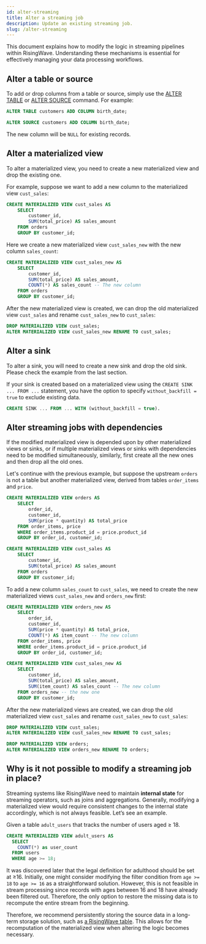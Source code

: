 ```yaml
---
id: alter-streaming
title: Alter a streaming job
description: Update an existing streaming job.
slug: /alter-streaming
---
```

<head>
  <link rel="canonical" href="https://docs.risingwave.com/docs/current/alter-streaming/" />
</head>

This document explains how to modify the logic in streaming pipelines within RisingWave. Understanding these mechanisms is essential for effectively managing your data processing workflows.


## Alter a table or source

To add or drop columns from a table or source, simply use the [ALTER TABLE](https://docs.risingwave.com/docs/dev/sql-alter-table/) or [ALTER SOURCE](https://docs.risingwave.com/docs/dev/sql-alter-source/) command. For example:

```sql
ALTER TABLE customers ADD COLUMN birth_date;

ALTER SOURCE customers ADD COLUMN birth_date;
```

The new column will be `NULL` for existing records. 

## Alter a materialized view

To alter a materialized view, you need to create a new materialized view and drop the existing one. 

For example, suppose we want to add a new column to the materialized view `cust_sales`:
    
```sql
CREATE MATERIALIZED VIEW cust_sales AS
    SELECT
        customer_id,
        SUM(total_price) AS sales_amount
    FROM orders
    GROUP BY customer_id;
```

Here we create a new materialized view `cust_sales_new` with the new column `sales_count`:
    
```sql
CREATE MATERIALIZED VIEW cust_sales_new AS
    SELECT
        customer_id,
        SUM(total_price) AS sales_amount,
        COUNT(*) AS sales_count -- The new column
    FROM orders
    GROUP BY customer_id;
```

After the new materialized view is created, we can drop the old materialized view `cust_sales` and rename `cust_sales_new` to `cust_sales`:

```sql
DROP MATERIALIZED VIEW cust_sales;
ALTER MATERIALIZED VIEW cust_sales_new RENAME TO cust_sales;
```

## Alter a sink

To alter a sink, you will need to create a new sink and drop the old sink. Please check the example from the last section.

If your sink is created based on a materialized view using the `CREATE SINK ... FROM ...` statement, you have the option to specify `without_backfill = true` to exclude existing data.

```sql
CREATE SINK ... FROM ... WITH (without_backfill = true).
```

## Alter streaming jobs with dependencies

If the modified materialized view is depended upon by other materialized views or sinks, or if multiple materialized views or sinks with dependencies need to be modified simultaneously, similarly, first create all the new ones and then drop all the old ones.

Let's continue with the previous example, but suppose the upstream `orders` is not a table but another materialized view, derived from tables `order_items` and `price`.

```sql
CREATE MATERIALIZED VIEW orders AS
    SELECT
        order_id,
        customer_id,
        SUM(price * quantity) AS total_price
    FROM order_items, price
    WHERE order_items.product_id = price.product_id
    GROUP BY order_id, customer_id;

CREATE MATERIALIZED VIEW cust_sales AS
    SELECT
        customer_id,
        SUM(total_price) AS sales_amount
    FROM orders
    GROUP BY customer_id;
```

To add a new column `sales_count` to `cust_sales`, we need to create the new materialized views `cust_sales_new` and `orders_new` first:

```sql
CREATE MATERIALIZED VIEW orders_new AS
    SELECT
        order_id,
        customer_id,
        SUM(price * quantity) AS total_price,
        COUNT(*) AS item_count -- The new column
    FROM order_items, price
    WHERE order_items.product_id = price.product_id
    GROUP BY order_id, customer_id;

CREATE MATERIALIZED VIEW cust_sales_new AS
    SELECT
        customer_id,
        SUM(total_price) AS sales_amount,
        SUM(item_count) AS sales_count -- The new column
    FROM orders_new -- the new one
    GROUP BY customer_id;
```

After the new materialized views are created, we can drop the old materialized view `cust_sales` and rename `cust_sales_new` to `cust_sales`:

```sql
DROP MATERIALIZED VIEW cust_sales;
ALTER MATERIALIZED VIEW cust_sales_new RENAME TO cust_sales;

DROP MATERIALIZED VIEW orders;
ALTER MATERIALIZED VIEW orders_new RENAME TO orders;
```

## Why is it not possible to modify a streaming job in place?

Streaming systems like RisingWave need to maintain **internal state** for streaming operators, such as joins and aggregations. Generally, modifying a materialized view would require consistent changes to the internal state accordingly, which is not always feasible. Let’s see an example.

Given a table `adult_users` that tracks the number of users aged ≥ 18. 

```sql
CREATE MATERIALIZED VIEW adult_users AS
  SELECT
    COUNT(*) as user_count
  FROM users
  WHERE age >= 18;
```

It was discovered later that the legal definition for adulthood should be set at ≥16. Initially, one might consider modifying the filter condition from `age >= 18` to `age >= 16` as a straightforward solution. However, this is not feasible in stream processing since records with ages between 16 and 18 have already been filtered out. Therefore, the only option to restore the missing data is to recompute the entire stream from the beginning.

Therefore, we recommend persistently storing the source data in a long-term storage solution, such as [a RisingWave table](/sql/commands/sql-create-table.md). This allows for the recomputation of the materialized view when altering the logic becomes necessary.
